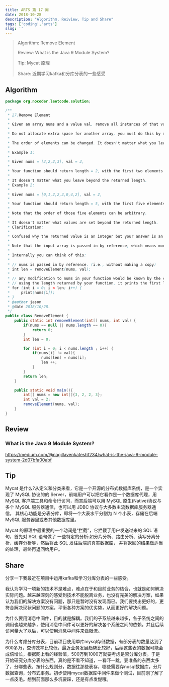 ```yaml
---
title: ARTS 第 17 周
date: 2018-10-28
description: "Algorithm, Reiview, Tip and Share"
tags: ['coding','arts']
slug: ''
---
```


> Algorithm: Remove Element
>
> Review: What is the Java 9 Module System?
>
> Tip: Mycat 原理
>
> Share: 近期学习kafka和分库分表的一些感受

## Algorithm

```java
package org.nocoder.leetcode.solution;

/**
 * 27.Remove Element
 *
 * Given an array nums and a value val, remove all instances of that value in-place and return the new length.
 *
 * Do not allocate extra space for another array, you must do this by modifying the input array in-place with O(1) extra memory.
 *
 * The order of elements can be changed. It doesn't matter what you leave beyond the new length.
 *
 * Example 1:
 *
 * Given nums = [3,2,2,3], val = 3,
 *
 * Your function should return length = 2, with the first two elements of nums being 2.
 *
 * It doesn't matter what you leave beyond the returned length.
 * Example 2:
 *
 * Given nums = [0,1,2,2,3,0,4,2], val = 2,
 *
 * Your function should return length = 5, with the first five elements of nums containing 0, 1, 3, 0, and 4.
 *
 * Note that the order of those five elements can be arbitrary.
 *
 * It doesn't matter what values are set beyond the returned length.
 * Clarification:
 *
 * Confused why the returned value is an integer but your answer is an array?
 *
 * Note that the input array is passed in by reference, which means modification to the input array will be known to the caller as well.
 *
 * Internally you can think of this:
 *
 * // nums is passed in by reference. (i.e., without making a copy)
 * int len = removeElement(nums, val);
 *
 * // any modification to nums in your function would be known by the caller.
 * // using the length returned by your function, it prints the first len elements.
 * for (int i = 0; i < len; i++) {
 *     print(nums[i]);
 * }
 * @author jason
 * @date 2018/10/28.
 */
public class RemoveElement {
    public static int removeElement(int[] nums, int val) {
        if(nums == null || nums.length == 0){
            return 0;
        }
        int len = 0;

        for (int i = 0; i < nums.length ; i++) {
            if(nums[i] != val){
                nums[len] = nums[i];
                len ++;
            }
        }
        return len;
    }

    public static void main(){
        int[] nums = new int[]{3, 2, 2, 3};
        int val = 2;
        removeElement(nums, val);
    }
}

```

## Review

### What is the Java 9 Module System?

https://medium.com/@nagillavenkatesh1234/what-is-the-java-9-module-system-2d07bfa00abf



## Tip

Mycat 是什么?从定义和分类来看，它是一个开源的分布式数据库系统，是一个实现了 MySQL 协议的的 Server，前端用户可以把它看作是一个数据库代理，用 MySQL 客户端工具和命令行访问，而其后端可以用 MySQL 原生(Native)协议与多个 MySQL 服务器通信，也可以用 JDBC 协议与大多数主流数据库服务器通信， 其核心功能是分表分库，即将一个大表水平分割为 N 个小表，存储在后端 MySQL 服务器里或者其他数据库里。

Mycat 的原理中最重要的一个动词是“拦截”，它拦截了用户发送过来的 SQL 语句，首先对 SQL 语句做了 一些特定的分析:如分片分析、路由分析、读写分离分析、缓存分析等，然后将此 SQL 发往后端的真实数据库， 并将返回的结果做适当的处理，最终再返回给用户。

## Share

分享一下我最近在项目中运用kafka和学习分库分表的一些感受。

我认为学习一项新的技术不是难点，难点在于和目前业务的结合，也就是如何解决实际问题。越来越深刻的感受到技术不能脱离业务，也没有完美的解决方案，如果认为我们的解决方案没有问题，那只是暂时没有发现而已。我们要找出更好的，更符合解决现状问题的方案，平衡各种方案的优劣势，从而更好的解决问题。

为什么要用消息中间件，目的就是解耦。我们的子系统越来越多，各子系统之间的调用也越来越多，使用消息中间件可以更好的解决各个系统之间的依赖。并且后续访问量大了以后，可以使用消息中间件来做限流。

为什么考虑分库分表，目前项目使用单库mysql存储数据，有部分表的数量达到了600多万，查询效率比较低，最近业务发展趋势比较好，后续这些表的数据可能会成倍增长，根据网上看的经验值，500万到1000万就要考虑是否分库分表。于是开始研究分库分表的东西，真的是不看不知道，一看吓一跳，要准备的东西太多了，分哪些表，按什么规则分，数据往那些表存，哪些需要存nosql数据库，分片数据查询，分布式事务。初步使用mycat数据库中间件来做个测试，目前刚了解了一点皮毛。想到前面那么多坑要踩，还是有点发憷哦。